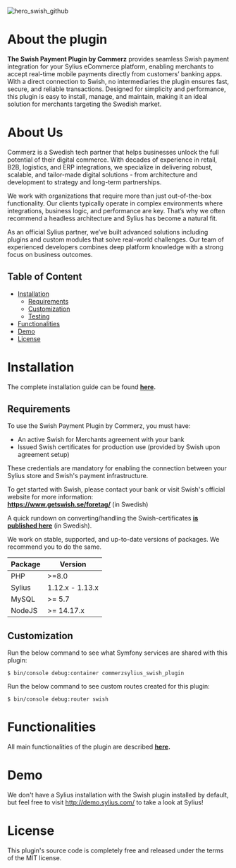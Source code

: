 ![hero_swish_github](https://github.com/user-attachments/assets/97aabd48-2410-4293-80f6-9848d51eba6b)

# About the plugin

<b>The Swish Payment Plugin by Commerz</b> provides seamless Swish payment integration for your Sylius eCommerce platform, enabling merchants to accept real-time mobile payments directly from customers’ banking apps. With a direct connection to Swish, no intermediaries the plugin ensures fast, secure, and reliable transactions. Designed for simplicity and performance, this plugin is easy to install, manage, and maintain, making it an ideal solution for merchants targeting the Swedish market.

# About Us 

Commerz is a Swedish tech partner that helps businesses unlock the full potential of their digital commerce. With decades of experience in retail, B2B, logistics, and ERP integrations, we specialize in delivering robust, scalable, and tailor-made digital solutions - from architecture and development to strategy and long-term partnerships.

We work with organizations that require more than just out-of-the-box functionality. Our clients typically operate in complex environments where integrations, business logic, and performance are key. That’s why we often recommend a headless architecture and Sylius has become a natural fit.

As an official Sylius partner, we’ve built advanced solutions including plugins and custom modules that solve real-world challenges. Our team of experienced developers combines deep platform knowledge with a strong focus on business outcomes.



## Table of Content

* [Installation](#installation)
  * [Requirements](#requirements)
  * [Customization](#customization)
  * [Testing](#testing)
* [Functionalities](#functionalities)
* [Demo](#demo)
* [License](#license)

# Installation

The complete installation guide can be found **[here](doc/installation.md).**

## Requirements

To use the Swish Payment Plugin by Commerz, you must have:

* An active Swish for Merchants agreement with your bank
* Issued Swish certificates for production use (provided by Swish upon agreement setup)

These credentials are mandatory for enabling the connection between your Sylius store and Swish's payment infrastructure.

To get started with Swish, please contact your bank or visit Swish's official website for more information:<br />
**https://www.getswish.se/foretag/** (in Swedish)

A quick rundown on converting/handling the Swish-certificates **<a href="https://www.commerz.se/artiklar/hur-du-skapar-och-installerar-swish-certifikat-for-produktion/" target="_blank">is published here</a>** (in Swedish).


We work on stable, supported, and up-to-date versions of packages. We recommend you to do the same.

| Package       | Version         |
|---------------|-----------------|
| PHP           | \>=8.0          |
| Sylius        | 1.12.x - 1.13.x |
| MySQL         | \>= 5.7         |
| NodeJS        | \>= 14.17.x     |

## Customization

Run the below command to see what Symfony services are shared with this plugin:

```
$ bin/console debug:container commerzsylius_swish_plugin
```

Run the below command to see custom routes created for this plugin:

```
$ bin/console debug:router swish
```

# Functionalities

All main functionalities of the plugin are described **[here](doc/functionalities.md).**

# Demo 

We don't have a Sylius installation with the Swish plugin installed by default, but feel free to visit http://demo.sylius.com/ to take a look at Sylius!

# License

This plugin's source code is completely free and released under the terms of the MIT license.
